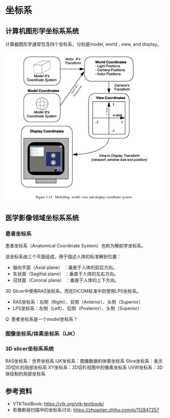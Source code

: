 # 坐标系

## 计算机图形学坐标系系统
计算器图形学通常包含四个坐标系，分别是model, world , view, and display。

![ Modelling, world, view and display coordinate system](image.png)

## 医学影像领域坐标系系统

### 患者坐标系
患者坐标系（Anatomical Coordinate System）也称为解剖学坐标系。

该坐标系由三个平面组成，用于描述人体的标准解剖位置：
- 轴向平面（Axial plane） ：垂直于人体的前后方向。
- 矢状面（Sagittal plane） ：垂直于人体的左右方向。
- 冠状面（Coronal plane） ：垂直于人体的上下方向。

3D Slicer中使用RAS坐标系，而在DICOM标准中则使用LPS坐标系。

- RAS坐标系：右侧（Right）、前侧（Anterior）、头侧（Superior）
- LPS坐标系：左侧（Left）、后侧（Posterior）、头侧（Superior）

Q: 患者坐标系是一个model坐标系？

### 图像坐标系/体素坐标系（IJK）

### 3D slicer坐标系系统
RAS坐标系：世界坐标系
IJK坐标系：图像数据的体素坐标系
Slice坐标系：表示2D切片的局部坐标系
XY坐标系：2D切片视图中的像素坐标系
UVW坐标系：3D体绘制的局部坐标系


## 参考资料
- VTKTextBook: https://vtk.org/vtk-textbook/
- 影像断层扫描中的坐标系讨论: https://zhuanlan.zhihu.com/p/112847257